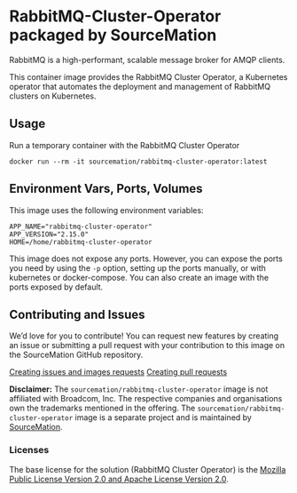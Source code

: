 # RabbitMQ-Cluster-Operator packaged by SourceMation

RabbitMQ is a high-performant, scalable message broker for AMQP clients.

This container image provides the RabbitMQ Cluster Operator, a Kubernetes operator that automates the deployment and management of RabbitMQ clusters on Kubernetes.  

## Usage

Run a temporary container with the RabbitMQ Cluster Operator

```
docker run --rm -it sourcemation/rabbitmq-cluster-operator:latest
```

## Environment Vars, Ports, Volumes

This image uses the following environment variables:

```
APP_NAME="rabbitmq-cluster-operator"
APP_VERSION="2.15.0"
HOME=/home/rabbitmq-cluster-operator
```

This image does not expose any ports. However, you can expose the ports you need by using the `-p` option, setting up the ports manually, or with kubernetes or docker-compose. You can also create an image with the ports exposed by default.

## Contributing and Issues

We’d love for you to contribute! You can request new features by
creating an issue or submitting a pull request with your contribution to
this image on the SourceMation GitHub repository.

[Creating issues and images requests](https://github.com/SourceMation/images/issues/new/choose)
[Creating pull requests](https://github.com/SourceMation/images/compare)

**Disclaimer:** The `sourcemation/rabbitmq-cluster-operator` image is not affiliated with 
Broadcom, Inc. The respective companies and
organisations own the trademarks mentioned in the offering. The
`sourcemation/rabbitmq-cluster-operator` image is a separate project and is maintained by
[SourceMation](https://sourcemation.com).

### Licenses

The base license for the solution (RabbitMQ Cluster Operator) is the [Mozilla Public
License Version 2.0 and Apache License Version
2.0](https://github.com/rabbitmq/rabbitmq-server/blob/main/LICENSE).  